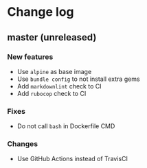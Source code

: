 # Change log

## master (unreleased)

### New features

* Use `alpine` as base image
* Use `bundle config` to not install extra gems
* Add `markdownlint` check to CI
* Add `rubocop` check to CI

### Fixes

* Do not call `bash` in Dockerfile CMD

### Changes

* Use GitHub Actions instead of TravisCI

